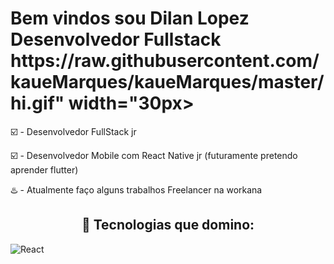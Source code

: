 <h1> Bem vindos sou Dilan Lopez Desenvolvedor Fullstack  https://raw.githubusercontent.com/kaueMarques/kaueMarques/master/hi.gif" width="30px></h1> 

 ☑️ - Desenvolvedor FullStack jr
 
 ☑️ - Desenvolvedor Mobile com React Native jr (futuramente pretendo aprender flutter) 
 
 ♨️ - Atualmente faço alguns trabalhos Freelancer na workana
 
 
 <h2 align="center"> 🔧 Tecnologias que domino: </h2>
 <img align="center" alt="React" src="https://worldvectorlogo.com/logo/react-2">
